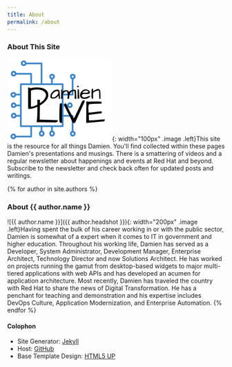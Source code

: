 ```yaml
---
title: About
permalink: /about
---
```


### About This Site

![DamienLIVE](/images/d_logo_mini.png){: width="100px" .image .left}This site is the resource for all things Damien.  You'll find collected within these pages Damien's presentations and musings.  There is a smattering of videos and a regular newsletter about happenings and events at Red Hat and beyond.  Subscribe to the newsletter and check back often for updated posts and writings.

{% for author in site.authors %}
### About {{ author.name }} 

![{{ author.name }}]({{ author.headshot }}){: width="200px" .image .left}Having spent the bulk of his career working in or with the public sector, Damien is somewhat of a expert when it comes to IT in government and higher education. Throughout his working life, Damien has served as a Developer, System Administrator, Development Manager, Enterprise Architect, Technology Director and now Solutions Architect.  He has worked on projects running the gamut from desktop-based widgets to major multi-tiered applications with web APIs and has developed an acumen for application architecture.  Most recently, Damien has traveled the country with Red Hat to share the news of Digital Transformation. He has a penchant for teaching and demonstration and his expertise includes DevOps Culture, Application Modernization, and Enterprise Automation.
{% endfor %}

#### Colophon

- Site Generator: [Jekyll](http://jekyllrb.com/)
- Host: [GitHub](http://github.com/)
- Base Template Design: [HTML5 UP](http://html5up.net/)
